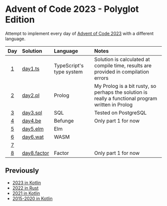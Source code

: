 # Advent of Code 2023 - Polyglot Edition

Attempt to implement every day of [Advent of Code 2023](http://adventofcode.com/2023/) with a different language.

|                   Day                    | Solution                            | Language                 | Notes                                                                                              |
|:----------------------------------------:|:------------------------------------|:-------------------------|:---------------------------------------------------------------------------------------------------|
| [1](https://adventofcode.com/2023/day/1) | [day1.ts](src/day1/day1.ts)         | TypeScript's type system | Solution is calculated at compile time, results are provided in compilation errors                 |
| [2](https://adventofcode.com/2023/day/2) | [day2.pl](src/day2/day2.pl)         | Prolog                   | My Prolog is a bit rusty, so perhaps the solution is really a functional program written in Prolog |
| [3](https://adventofcode.com/2023/day/3) | [day3.sql](src/day3/day3.sql)       | SQL                      | Tested on PostgreSQL                                                                               |
| [4](https://adventofcode.com/2023/day/4) | [day4.be](src/day4/day4.be)         | Befunge                  | Only part 1 for now                                                                                |
| [5](https://adventofcode.com/2023/day/5) | [day5.elm](src/day5/day5.elm)       | Elm                      |                                                                                                    |
| [6](https://adventofcode.com/2023/day/6) | [day6.wat](src/day6/day6.wat)       | WASM                     |                                                                                                    |
| [7](https://adventofcode.com/2023/day/7) |                                     |                          |                                                                                                    |
| [8](https://adventofcode.com/2023/day/8) | [day8.factor](src/day8/day8.factor) | Factor                   | Only part 1 for now                                                                                |

## Previously

* [2023 in Kotlin](https://github.com/komu/advent-of-code-2023-kotlin)
* [2022 in Rust](https://github.com/komu/advent-of-code-2022)
* [2021 in Kotlin](https://github.com/komu/advent-of-code-2021)
* [2015-2020 in Kotlin](https://github.com/komu/advent-of-code)
